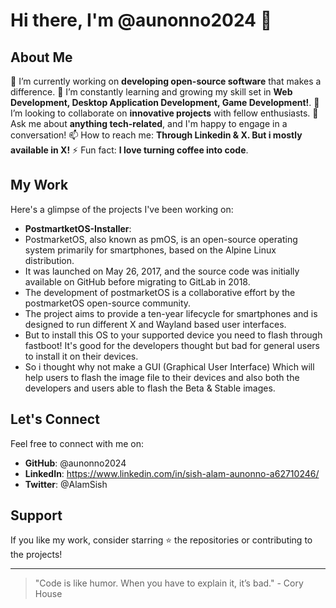 # Hi there, I'm @aunonno2024 👋

## About Me
🔭 I’m currently working on **developing open-source software** that makes a difference.
🌱 I’m constantly learning and growing my skill set in **Web Development, Desktop Application Development, Game Development!**.
👯 I’m looking to collaborate on **innovative projects** with fellow enthusiasts.
💬 Ask me about **anything tech-related**, and I'm happy to engage in a conversation!
📫 How to reach me: **Through Linkedin & X. But i mostly available in X!**
⚡ Fun fact: **I love turning coffee into code**.

## My Work
Here's a glimpse of the projects I've been working on:

- **PostmartketOS-Installer**:
- PostmarketOS, also known as pmOS, is an open-source operating system primarily for smartphones, based on the Alpine Linux distribution.
- It was launched on May 26, 2017, and the source code was initially available on GitHub before migrating to GitLab in 2018.
- The development of postmarketOS is a collaborative effort by the postmarketOS open-source community.
- The project aims to provide a ten-year lifecycle for smartphones and is designed to run different X and Wayland based user interfaces.
- But to install this OS to your supported device you need to flash through fastboot! It's good for the developers thought but bad for general users to install it on their devices.
- So i thought why not make a GUI (Graphical User Interface) Which will help users to flash the image file to their devices and also both the developers and users able to flash the Beta & Stable images.

## Let's Connect
Feel free to connect with me on:
- **GitHub**: @aunonno2024
- **LinkedIn**: https://www.linkedin.com/in/sish-alam-aunonno-a62710246/
- **Twitter**: @AlamSish

## Support
If you like my work, consider starring ⭐ the repositories or contributing to the projects!

---

> "Code is like humor. When you have to explain it, it’s bad." - Cory House
